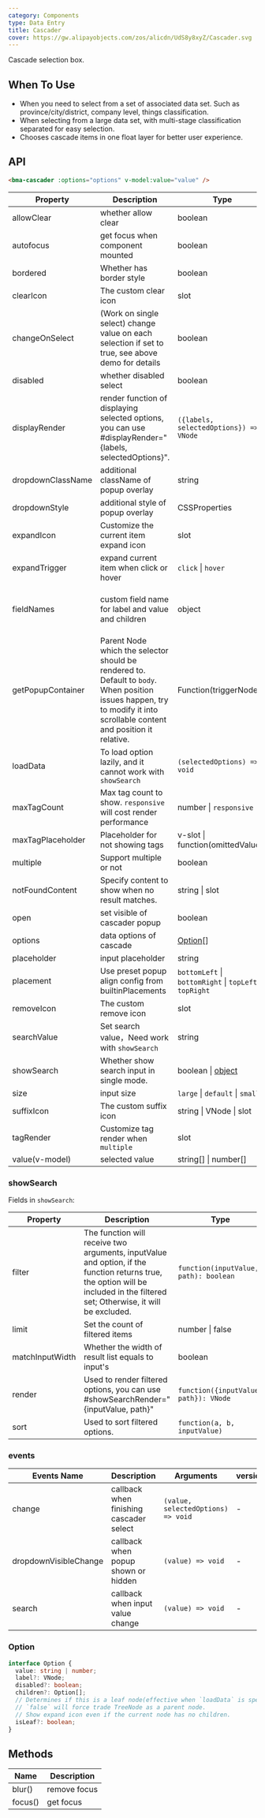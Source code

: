 ```yaml
---
category: Components
type: Data Entry
title: Cascader
cover: https://gw.alipayobjects.com/zos/alicdn/UdS8y8xyZ/Cascader.svg
---
```


Cascade selection box.

## When To Use

- When you need to select from a set of associated data set. Such as province/city/district, company level, things classification.
- When selecting from a large data set, with multi-stage classification separated for easy selection.
- Chooses cascade items in one float layer for better user experience.

## API

```html
<bma-cascader :options="options" v-model:value="value" />
```

| Property | Description | Type | Default | Version |
| --- | --- | --- | --- | --- |
| allowClear | whether allow clear | boolean | true |  |
| autofocus | get focus when component mounted | boolean | false |  |
| bordered | Whether has border style | boolean | true | 3.2 |
| clearIcon | The custom clear icon | slot | - | 3.2 |
| changeOnSelect | (Work on single select) change value on each selection if set to true, see above demo for details | boolean | false |  |
| disabled | whether disabled select | boolean | false |  |
| displayRender | render function of displaying selected options, you can use #displayRender="{labels, selectedOptions}". | `({labels, selectedOptions}) => VNode` | `labels => labels.join(' / ')` |  |
| dropdownClassName | additional className of popup overlay | string | - | 3.0 |
| dropdownStyle | additional style of popup overlay | CSSProperties | {} | 3.0 |
| expandIcon | Customize the current item expand icon | slot | - | 3.0 |
| expandTrigger | expand current item when click or hover | `click` \| `hover` | 'click' |  |
| fieldNames | custom field name for label and value and children | object | `{ label: 'label', value: 'value', children: 'children' }` |  |
| getPopupContainer | Parent Node which the selector should be rendered to. Default to `body`. When position issues happen, try to modify it into scrollable content and position it relative. | Function(triggerNode) | () => document.body |  |
| loadData | To load option lazily, and it cannot work with `showSearch` | `(selectedOptions) => void` | - |  |
| maxTagCount | Max tag count to show. `responsive` will cost render performance | number \| `responsive` | - | 3.0 |
| maxTagPlaceholder | Placeholder for not showing tags | v-slot \| function(omittedValues) | - | 3.0 |
| multiple | Support multiple or not | boolean | - | 3.0 |
| notFoundContent | Specify content to show when no result matches. | string \| slot | 'Not Found' |  |
| open | set visible of cascader popup | boolean | - | 3.0 |
| options | data options of cascade | [Option](#option)\[] | - |  |
| placeholder | input placeholder | string | 'Please select' |  |
| placement | Use preset popup align config from builtinPlacements | `bottomLeft` \| `bottomRight` \| `topLeft` \| `topRight` | `bottomLeft` | 3.0 |
| removeIcon | The custom remove icon | slot | - | 3.2 |
| searchValue | Set search value，Need work with `showSearch` | string | - | 3.0 |
| showSearch | Whether show search input in single mode. | boolean \| [object](#showsearch) | false |  |
| size | input size | `large` \| `default` \| `small` | `default` |  |
| suffixIcon | The custom suffix icon | string \| VNode \| slot | - |  |
| tagRender | Customize tag render when `multiple` | slot | - | 3.0 |
| value(v-model) | selected value | string\[] \| number\[] | - |  |

### showSearch

Fields in `showSearch`:

| Property | Description | Type | Default |
| --- | --- | --- | --- |
| filter | The function will receive two arguments, inputValue and option, if the function returns true, the option will be included in the filtered set; Otherwise, it will be excluded. | `function(inputValue, path): boolean` |  |
| limit | Set the count of filtered items | number \| false | 50 |
| matchInputWidth | Whether the width of result list equals to input's | boolean |  |
| render | Used to render filtered options, you can use #showSearchRender="{inputValue, path}" | `function({inputValue, path}): VNode` |  |
| sort | Used to sort filtered options. | `function(a, b, inputValue)` |  |

### events

| Events Name | Description | Arguments | version |  |
| --- | --- | --- | --- | --- |
| change | callback when finishing cascader select | `(value, selectedOptions) => void` | - |  |
| dropdownVisibleChange | callback when popup shown or hidden | `(value) => void` | - | 3.0 |
| search | callback when input value change | `(value) => void` | - | 1.5.4 |

### Option

```ts
interface Option {
  value: string | number;
  label?: VNode;
  disabled?: boolean;
  children?: Option[];
  // Determines if this is a leaf node(effective when `loadData` is specified).
  // `false` will force trade TreeNode as a parent node.
  // Show expand icon even if the current node has no children.
  isLeaf?: boolean;
}
```

## Methods

| Name    | Description  |
| ------- | ------------ |
| blur()  | remove focus |
| focus() | get focus    |
